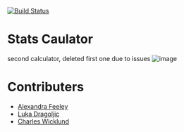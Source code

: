 [![Build Status](https://travis-ci.com/af428/calc2.svg?branch=master)](https://travis-ci.com/af428/calc2)

# Stats Caulator
second calculator, deleted first one due to issues
![image](https://user-images.githubusercontent.com/56081056/109859156-aa25b280-7c2a-11eb-9de6-78ee2a7e1d2b.png)

# Contributers
* [Alexandra Feeley](https://github.com/af428)
* [Luka Dragoljic](https://github.com/LukaDragolijc)
* [Charles Wicklund]() 

